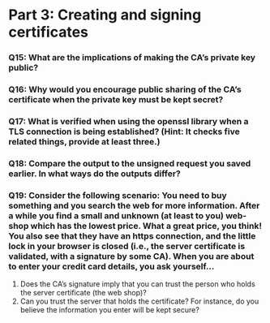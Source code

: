 # Part 3: Creating and signing certificates

### Q15: What are the implications of making the CA’s private key public?





### Q16: Why would you encourage public sharing of the CA’s certificate when the private key must be kept secret?



### Q17: What is verified when using the openssl library when a TLS connection is being established? (Hint: It checks five related things, provide at least three.)



### Q18: Compare the output to the unsigned request you saved earlier. In what ways do the outputs differ?





### Q19: Consider the following scenario: You need to buy something and you search the web for more information. After a while you find a small and unknown (at least to you) web-shop which has the lowest price. What a great price, you think! You also see that they have an https connection, and the little lock in your browser is closed (i.e., the server certificate is validated, with a signature by some CA). When you are about to enter your credit card details, you ask yourself...

1. Does the CA’s signature imply that you can trust the person who holds the server certificate (the web shop)?
2. Can you trust the server that holds the certificate? For instance, do you believe the information you enter will be kept secure?

